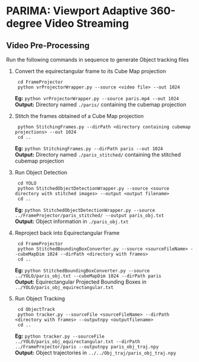 # PARIMA: Viewport Adaptive 360-degree Video Streaming

## Video Pre-Processing

Run the following commands in sequence to generate Object tracking files

1. Convert the equirectangular frame to its Cube Map projection

		cd FrameProjector 
		python vrProjectorWrapper.py --source <video file> --out 1024

	**Eg:** `python vrProjectorWrapper.py --source paris.mp4 --out 1024`
	<br/>
	**Output:** Directory named `./paris/` containing the cubemap projection

2. Stitch the frames obtained of a Cube Map projection

		python StitchingFrames.py --dirPath <directory containing cubemap projections> --out 1024
		cd ..

	**Eg:** `python StitchingFrames.py --dirPath paris --out 1024`
	<br/>
	**Output:** Directory named `./paris_stitched/` containing the stitched cubemap projection

3. Run Object Detection

		cd YOLO
		python StitchedObjectDetectionWrapper.py --source <source directory with stitched images> --output <output filename>
		cd ..

	**Eg:** `python StitchedObjectDetectionWrapper.py --source ../FrameProjector/paris_stitched/ --output paris_obj.txt`
	<br/>
	**Output:** Object information in `./paris_obj.txt`

4. Reproject back into Equirectangular Frame

		cd FrameProjector
		python StitchedBoundingBoxConverter.py --source <sourceFileName> --cubeMapDim 1024 --dirPath <directory with frames>
		cd ..

	**Eg:** `python StitchedBoundingBoxConverter.py --source ../YOLO/paris_obj.txt --cubeMapDim 1024 --dirPath paris`
	<br/>
	**Output:** Equirectangular Projected Bounding Boxes in `../YOLO/paris_obj_equirectangular.txt`

5. Run Object Tracking

		cd ObjectTrack
		python tracker.py --sourceFile <sourceFileName> --dirPath <directory with frames> --outputnpy <outputfilename>
		cd ..

	**Eg:** `python tracker.py --sourceFile ../YOLO/paris_obj_equirectangular.txt --dirPath ../FrameProjector/paris --outputnpy paris_obj_traj.npy`
	<br/>
	**Output:** Object trajectories in `../../Obj_traj/paris_obj_traj.npy`
 
